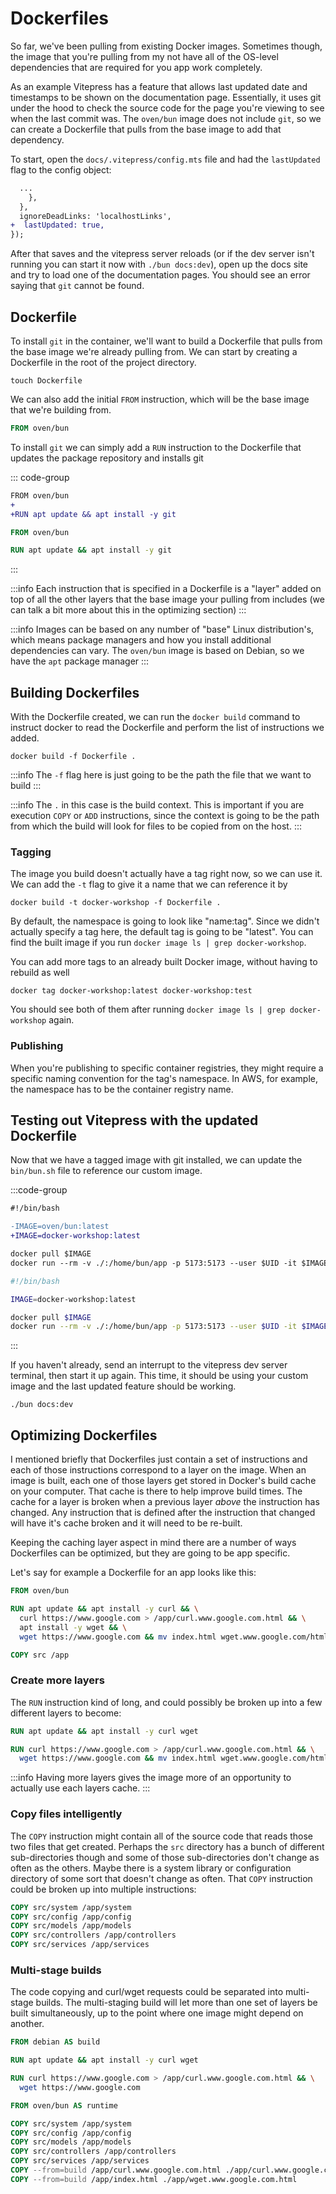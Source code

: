 # Dockerfiles

So far, we've been pulling from existing Docker images. Sometimes though, the image that you're pulling from my not have all of the OS-level dependencies that are required for you app work completely.

As an example Vitepress has a feature that allows last updated date and timestamps to be shown on the documentation page. Essentially, it uses git under the hood to check the source code for the page you're viewing to see when the last commit was. The `oven/bun` image does not include `git`, so we can create a Dockerfile that pulls from the base image to add that dependency.

To start, open the `docs/.vitepress/config.mts` file and had the `lastUpdated` flag to the config object:

```diff
  ...
    },
  },
  ignoreDeadLinks: 'localhostLinks',
+  lastUpdated: true,
});
```

After that saves and the vitepress server reloads (or if the dev server isn't running you can start it now with `./bun docs:dev`), open up the docs site and try to load one of the documentation pages. You should see an error saying that `git` cannot be found.

## Dockerfile

To install `git` in the container, we'll want to build a Dockerfile that pulls from the base image we're already pulling from. We can start by creating a Dockerfile in the root of the project directory.

```shell
touch Dockerfile
```

We can also add the initial `FROM` instruction, which will be the base image that we're building from.

```Dockerfile
FROM oven/bun

```

To install `git` we can simply add a `RUN` instruction to the Dockerfile that updates the package repository and installs git

::: code-group

```diff
FROM oven/bun
+
+RUN apt update && apt install -y git

```

```Dockerfile
FROM oven/bun

RUN apt update && apt install -y git

```

:::

:::info
Each instruction that is specified in a Dockerfile is a "layer" added on top of all the other layers that the base image your pulling from includes (we can talk a bit more about this in the optimizing section)
:::

:::info
Images can be based on any number of "base" Linux distribution's, which means package managers and how you install additional dependencies can vary. The `oven/bun` image is based on Debian, so we have the `apt` package manager
:::

## Building Dockerfiles

With the Dockerfile created, we can run the `docker build` command to instruct docker to read the Dockerfile and perform the list of instructions we added.

```shell
docker build -f Dockerfile .
```

:::info
The `-f` flag here is just going to be the path the file that we want to build
:::

:::info
The `.` in this case is the build context. This is important if you are execution `COPY` or `ADD` instructions, since the context is going to be the path from which the build will look for files to be copied from on the host.
:::

### Tagging

The image you build doesn't actually have a tag right now, so we can use it. We can add the `-t` flag to give it a name that we can reference it by

```shell
docker build -t docker-workshop -f Dockerfile .
```

By default, the namespace is going to look like "name:tag". Since we didn't actually specify a tag here, the default tag is going to be "latest". You can find the built image if you run `docker image ls | grep docker-workshop`.

You can add more tags to an already built Docker image, without having to rebuild as well

```shell
docker tag docker-workshop:latest docker-workshop:test
```

You should see both of them after running `docker image ls | grep docker-workshop` again.

### Publishing

When you're publishing to specific container registries, they might require a specific naming convention for the tag's namespace. In AWS, for example, the namespace has to be the container registry name.

## Testing out Vitepress with the updated Dockerfile

Now that we have a tagged image with git installed, we can update the `bin/bun.sh` file to reference our custom image.

:::code-group

```diff
#!/bin/bash

-IMAGE=oven/bun:latest
+IMAGE=docker-workshop:latest

docker pull $IMAGE
docker run --rm -v ./:/home/bun/app -p 5173:5173 --user $UID -it $IMAGE $@

```

```bash
#!/bin/bash

IMAGE=docker-workshop:latest

docker pull $IMAGE
docker run --rm -v ./:/home/bun/app -p 5173:5173 --user $UID -it $IMAGE $@

```

:::

If you haven't already, send an interrupt to the vitepress dev server terminal, then start it up again. This time, it should be using your custom image and the last updated feature should be working.

```shell
./bun docs:dev
```

## Optimizing Dockerfiles

I mentioned briefly that Dockerfiles just contain a set of instructions and each of those instructions correspond to a layer on the image. When an image is built, each one of those layers get stored in Docker's build cache on your computer. That cache is there to help improve build times. The cache for a layer is broken when a previous layer _above_ the instruction has changed. Any instruction that is defined after the instruction that changed will have it's cache broken and it will need to be re-built.

Keeping the caching layer aspect in mind there are a number of ways Dockerfiles can be optimized, but they are going to be app specific.

Let's say for example a Dockerfile for an app looks like this:

```Dockerfile
FROM oven/bun

RUN apt update && apt install -y curl && \
  curl https://www.google.com > /app/curl.www.google.com.html && \
  apt install -y wget && \
  wget https://www.google.com && mv index.html wget.www.google.com/html

COPY src /app

```

### Create more layers

The `RUN` instruction kind of long, and could possibly be broken up into a few different layers to become:

```Dockerfile
RUN apt update && apt install -y curl wget

RUN curl https://www.google.com > /app/curl.www.google.com.html && \
  wget https://www.google.com && mv index.html wget.www.google.com/html
```

:::info
Having more layers gives the image more of an opportunity to actually use each layers cache.
:::

### Copy files intelligently

The `COPY` instruction might contain all of the source code that reads those two files that get created. Perhaps the `src` directory has a bunch of different sub-directories though and some of those sub-directories don't change as often as the others. Maybe there is a system library or configuration directory of some sort that doesn't change as often. That `COPY` instruction could be broken up into multiple instructions:

```Dockerfile
COPY src/system /app/system
COPY src/config /app/config
COPY src/models /app/models
COPY src/controllers /app/controllers
COPY src/services /app/services
```

### Multi-stage builds

The code copying and curl/wget requests could be separated into multi-stage builds. The multi-staging build will let more than one set of layers be built simultaneously, up to the point where one image might depend on another.

```Dockerfile
FROM debian AS build

RUN apt update && apt install -y curl wget

RUN curl https://www.google.com > /app/curl.www.google.com.html && \
  wget https://www.google.com

FROM oven/bun AS runtime

COPY src/system /app/system
COPY src/config /app/config
COPY src/models /app/models
COPY src/controllers /app/controllers
COPY src/services /app/services
COPY --from=build /app/curl.www.google.com.html ./app/curl.www.google.com.html
COPY --from=build /app/index.html ./app/wget.www.google.com.html
```
